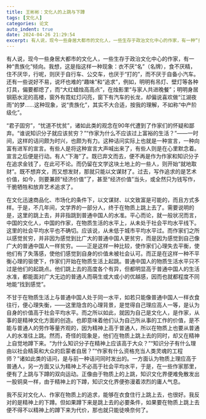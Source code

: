 ```yaml
---
title: 王彬彬：文化人的上跳与下蹲
tags: [文化人]
categories: 论文
auto_indent: true
date: 2024-04-26 21:29:54
excerpt: 有人说，现今一些身居大都市的文化人，一些生存于政治文化中心的作家，有一种“贵族化”倾向。我想，这是指这样一种现象：衣不厌“名”（名牌），食不厌精，住不厌华，行呢，则厌于自行车、公交车，也厌于“打的”，而不厌于自备小汽车。还有一些说好不易，说坏也难的“趣味”和“追求”，例如，明明有吊灯、壁灯等各种灯具，偏要都熄了，而“大红蜡烛高高点”，在烛影里“与家人共进晚餐”；明明身居钢筋水泥的高楼，窗外有霓虹灯闪亮，窗下有汽车的长龙，却偏说喜欢做“江湖夜雨”的梦
---
```

有人说，现今一些身居大都市的文化人，一些生存于政治文化中心的作家，有一种“贵族化”倾向。我想，这是指这样一种现象：衣不厌“名”（名牌），食不厌精，住不厌华，行呢，则厌于自行车、公交车，也厌于“打的”，而不厌于自备小汽车。还有一些说好不易，说坏也难的“趣味”和“追求”，例如，明明有吊灯、壁灯等各种灯具，偏要都熄了，而“大红蜡烛高高点”，在烛影里“与家人共进晚餐”；明明身居钢筋水泥的高楼，窗外有霓虹灯闪亮，窗下有汽车的长龙，却偏说喜欢做“江湖夜雨”的梦……这种现象，说“贵族化”，其实不大合适，按我的理解，不如称“中产阶级化”。

“君子固穷”，“忧道不忧贫”，诸如此类的观念在90年代遭到了作家们的怀疑和鄙弃。“谁说知识分子就应该贫穷？”“作家为什么不应该过上富裕的生活？”——一时间，这样的诘问颇为时兴，也颇为有力。这种诘问实际上也就是一种宣言，一种向富有进军的宣言。有些人是将这种宣言大声喊出来了，有些人则是在心里默念着。宣言之后便是行动。有人“下海”了。既已弃文而去，便不再是作为作家和知识分子在追求金钱了，在此可不论。而仍留在文学这块土地上的一些人，则开始“就地取财”。既不想弃文，而又想发财，那就只能以文谋财了。过去，写作追求的是艺术价值，如今，则要兼顾“经济价值”了，甚至“经济价值”当头，或全然只为钱写作，干脆牺牲和放弃艺术追求了。

在文化迅速商品化、市场化的条件下，以文谋财、以文致富是可能的，而且方式多样。于是，不几年间，文学界的一部分人，终于在物质上跳上去了。需要说明的是，这里的跳上去，并非指跳到普通中国人的水准。平心而论，就一般状况而言，中国的文化人，中国的作家，在物质生活的水平上，从未处于社会平均水平线下。这里的社会平均水平也不确切。应该说，从未低于城市平均水平过。而作家们之所以感觉贫穷，并非因为感觉到比广大的普通中国人更贫穷，而是因为感觉到自己像广大的普通中国人一样贫穷。——正是这样一种比较，使作家们心理失去平衡，使他们有了失落感，使他们感觉到自身的价值未被社会认可。而正是在这样一种不平衡心理的驱使下，作家们开始在物质生活上起跳。普通中国人的物质生活水平只不过是他们的起跳点。他们跳上去的高度各个有异，但都明显高于普通中国人的生活水准，都能面对广大无边的普通人而萌生或大或小的优越感，因而也就都程度不同地能“找到感觉”。

不甘于在物质生活上与普通中国人处于同一水平，如若只能像普通中国人一样衣食往行，便心理失衡，——这里隐含的心理背景，是觉得自己理应高人一等，是认为自身的价值高于社会平均水平。而之所以如此，就因为自己是文化人，是作家，从事的是精神文化方面的创造。也即意味着他们认为自己所从事的工作的价值，是不能与普通人的劳作等量齐观的，因为精神上高于普通人，所以在物质上也要从普通人的水准往上跳。然而，奇怪的现象是，他们在物质上跳上去的同时，却又在精神上自觉地蹲下来。“为什么知识分子在精神上应该高于大众？”“知识分子有什么理由以社会精英和大众的启蒙者自居？”“作家有什么资格充当人类灵魂的工程师？”诸如此类的诘问，是与前一种诘问同时发出的。一方面认为物质上理应高于普通人，另一方面又认为精神上不必高于社会平均水平，于是，在一些作家那里，便有了上跳与下蹲的双向运动。正像由于物质上的上跳，知识文化界便难免散发出一股铜臭一样，由于精神上的下蹲，知识文化界便弥漫着浓烈的庸人气息。

我不反对文化人、作家在物质上的追求，能够在衣食住行上跳上去，也很好。我反对的是精神上的下蹲。但如果蹲下来是跳上去的必要条件，如果要在物质上跳上去便不得不以精神上的蹲下来为代价，那也就只能徒唤奈何了。
